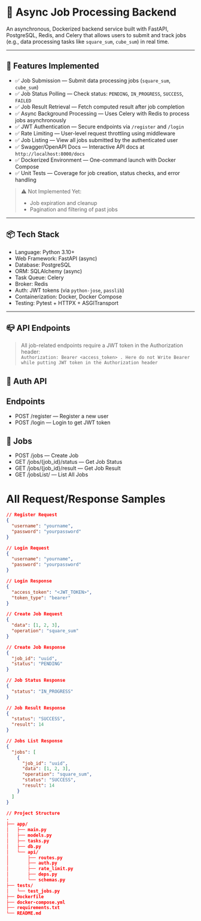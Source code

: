 # 🧠 Async Job Processing Backend

An asynchronous, Dockerized backend service built with FastAPI, PostgreSQL, Redis, and Celery that allows users to submit and track jobs (e.g., data processing tasks like `square_sum`, `cube_sum`) in real time.

---

## 🚀 Features Implemented

- ✅ Job Submission — Submit data processing jobs (`square_sum`, `cube_sum`)
- ✅ Job Status Polling — Check status: `PENDING`, `IN_PROGRESS`, `SUCCESS`, `FAILED`
- ✅ Job Result Retrieval — Fetch computed result after job completion
- ✅ Async Background Processing — Uses Celery with Redis to process jobs asynchronously
- ✅ JWT Authentication — Secure endpoints via `/register` and `/login`
- ✅ Rate Limiting — User-level request throttling using middleware
- ✅ Job Listing — View all jobs submitted by the authenticated user
- ✅ Swagger/OpenAPI Docs — Interactive API docs at `http://localhost:8000/docs`
- ✅ Dockerized Environment — One-command launch with Docker Compose
- ✅ Unit Tests — Coverage for job creation, status checks, and error handling

> ⚠️ Not Implemented Yet:
> - Job expiration and cleanup
> - Pagination and filtering of past jobs

---

## 📦 Tech Stack

- Language: Python 3.10+
- Web Framework: FastAPI (async)
- Database: PostgreSQL
- ORM: SQLAlchemy (async)
- Task Queue: Celery
- Broker: Redis
- Auth: JWT tokens (via `python-jose`, `passlib`)
- Containerization: Docker, Docker Compose
- Testing: Pytest + HTTPX + ASGITransport

---

## 📪 API Endpoints

> All job-related endpoints require a JWT token in the Authorization header:  
> `Authorization: Bearer <access_token> . Here do not Write Bearer while putting JWT token in the Authorization header`

## 🔐 Auth API

## Endpoints

- POST /register — Register a new user  
- POST /login — Login to get JWT token  

## 🧮 Jobs

- POST /jobs — Create Job  
- GET /jobs/{job_id}/status — Get Job Status  
- GET /jobs/{job_id}/result — Get Job Result  
- GET /jobsList/ — List All Jobs  

# All Request/Response Samples

```json
// Register Request
{
  "username": "yourname",
  "password": "yourpassword"
}

// Login Request
{
  "username": "yourname",
  "password": "yourpassword"
}

// Login Response
{
  "access_token": "<JWT_TOKEN>",
  "token_type": "bearer"
}

// Create Job Request
{
  "data": [1, 2, 3],
  "operation": "square_sum"
}

// Create Job Response
{
  "job_id": "uuid",
  "status": "PENDING"
}

// Job Status Response
{
  "status": "IN_PROGRESS"
}

// Job Result Response
{
  "status": "SUCCESS",
  "result": 14
}

// Jobs List Response
{
  "jobs": [
    {
      "job_id": "uuid",
      "data": [1, 2, 3],
      "operation": "square_sum",
      "status": "SUCCESS",
      "result": 14
    }
  ]
}

// Project Structure
.
├── app/
│   ├── main.py
│   ├── models.py
│   ├── tasks.py
│   ├── db.py
│   └── api/
│       ├── routes.py
│       ├── auth.py
│       ├── rate_limit.py
│       ├── deps.py
│       └── schemas.py
├── tests/
│   └── test_jobs.py
├── Dockerfile
├── docker-compose.yml
├── requirements.txt
└── README.md
